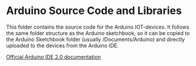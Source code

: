 # Arduino Source Code and Libraries

This folder contains the source code for the Arduino IOT-devices. It follows the same folder structure as the Arduino sketchbook, 
so it can be copied to the Arduino Sketchbook folder (usually /Documents/Arduino) and directly uploaded to the devices from the Arduino IDE.

[Official Arduino IDE 2.0 documentation](https://docs.arduino.cc/software/ide-v2/tutorials/getting-started-ide-v2)


